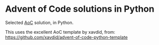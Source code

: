 # Advent of Code solutions in Python

Selected [AoC](https://adventofcode.com/) solution, in Python.

This uses the excellent AoC template by xavdid, from: <https://github.com/xavdid/advent-of-code-python-template>